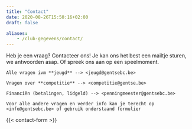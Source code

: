 ```yaml
---
title: "Contact"
date: 2020-08-26T15:50:16+02:00
draft: false

aliases:
    - /club-gegevens/contact/
---
```

Heb je een vraag? Contacteer ons!
Je kan ons het best een mailtje sturen, we antwoorden asap. Of spreek ons aan op een speelmoment. 

    
    Alle vragen ivm **jeugd** --> <jeugd@gentsebc.be>

    Vragen over **competitie** --> <competitie@gentse.be>

    Financiën (betalingen, lidgeld) --> <penningmeester@gentsebc.be>

    Voor alle andere vragen en verder info kan je terecht op <info@gentsebc.be> of gebruik onderstaand formulier

{{< contact-form >}}